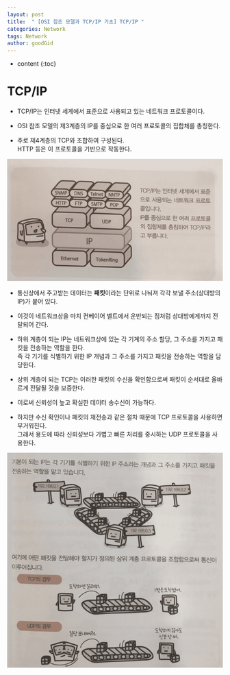 ```yaml
---
layout: post
title:  " [OSI 참조 모델과 TCP/IP 기초] TCP/IP "
categories: Network
tags: Network
author: goodGid
---
```

* content
{:toc}


# TCP/IP

* TCP/IP는 인터넷 세계에서 표준으로 사용되고 있는 네트워크 프로토콜이다.

* OSI 참조 모델의 제3계층의 IP를 중심으로 한 여러 프로토콜의 집합체를 총칭한다.

* 주로 제4계층의 TCP와 조합하여 구성된다. <br> HTTP 등은 이 프로토콜을 기반으로 작동한다.


![](/assets/img/network/tcp_ip_1.png)



* 통신상에서 주고받는 데이터는 <b>패킷</b>이라는 단위로 나눠져 각각 보낼 주소(상대방의 IP)가 붙어 있다.

* 이것이 네트워크상을 마치 컨베이어 벨트에서 운반되는 짐처럼 상대방에게까지 전달되어 간다.

* 하위 계층이 되는 IP는 네트워크상에 있는 각 기계의 주소 할당, 그 주소를 가지고 패킷을 전송하는 역할을 한다. <br> 즉 각 기기를 식별하기 위한 IP 개념과 그 주소를 가지고 패킷을 전송하는 역할을 담당한다.

* 상위 계층이 되는 TCP는 이러한 패킷의 수신을 확인함으로써 패킷이 순서대로 올바르게 전달될 것을 보증한다.

* 이로써 신뢰성이 높고 확실한 데이터 송수신이 가능하다.

* 하지만 수신 확인이나 패킷의 재전송과 같은 절차 때문에 TCP 프로토콜을 사용하면 무거워진다. <br> 그래서 용도에 따라 신뢰성보다 가볍고 빠른 처리를 중시하는 UDP 프로토콜을 사용한다.


![](/assets/img/network/tcp_ip_2.png)



